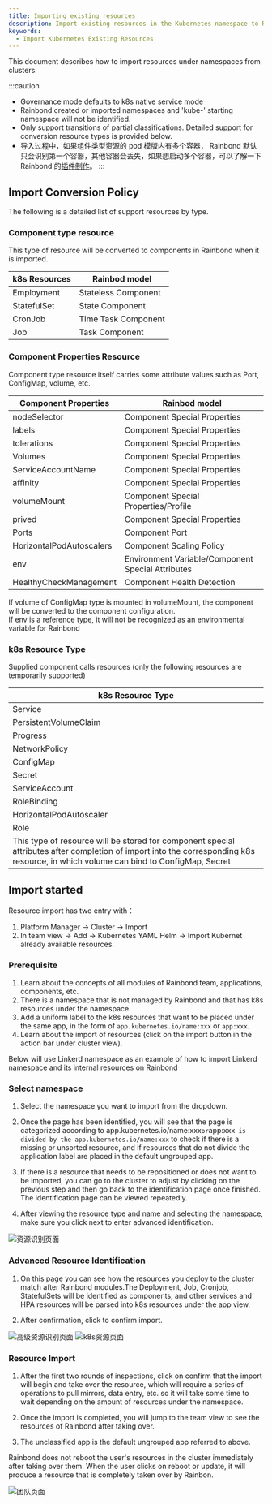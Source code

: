 ```yaml
---
title: Importing existing resources
description: Import existing resources in the Kubernetes namespace to Rainbond for management.
keywords:
  - Import Kubernetes Existing Resources
---
```


This document describes how to import resources under namespaces from clusters.

:::caution

- Governance mode defaults to k8s native service mode
- Rainbond created or imported namespaces and 'kube-' starting namespace will not be identified.
- Only support transitions of partial classifications. Detailed support for conversion resource types is provided below.
- 导入过程中，如果组件类型资源的 pod 模版内有多个容器， Rainbond 默认只会识别第一个容器，其他容器会丢失，如果想启动多个容器，可以了解一下 Rainbond 的[插件制作](../../use-manual/app-sidecar)。
  :::

## Import Conversion Policy

The following is a detailed list of support resources by type.

### Component type resource

This type of resource will be converted to components in Rainbond when it is imported.

| k8s Resources | Rainbod model       |
| ------------- | ------------------- |
| Employment    | Stateless Component |
| StatefulSet   | State Component     |
| CronJob       | Time Task Component |
| Job           | Task Component      |

### Component Properties Resource

Component type resource itself carries some attribute values such as Port, ConfigMap, volume, etc.

| Component Properties     | Rainbod model                                     |
| ------------------------ | ------------------------------------------------- |
| nodeSelector             | Component Special Properties                      |
| labels                   | Component Special Properties                      |
| tolerations              | Component Special Properties                      |
| Volumes                  | Component Special Properties                      |
| ServiceAccountName       | Component Special Properties                      |
| affinity                 | Component Special Properties                      |
| volumeMount              | Component Special Properties/Profile              |
| prived                   | Component Special Properties                      |
| Ports                    | Component Port                                    |
| HorizontalPodAutoscalers | Component Scaling Policy                          |
| env                      | Environment Variable/Component Special Attributes |
| HealthyCheckManagement   | Component Health Detection                        |

If volume of ConfigMap type is mounted in volumeMount, the component will be converted to the component configuration.\
If env is a reference type, it will not be recognized as an environmental variable for Rainbond

### k8s Resource Type

Supplied component calls resources (only the following resources are temporarily supported)

| k8s Resource Type                                                                                                                                                                   |
| ----------------------------------------------------------------------------------------------------------------------------------------------------------------------------------- |
| Service                                                                                                                                                                             |
| PersistentVolumeClaim                                                                                                                                                               |
| Progress                                                                                                                                                                            |
| NetworkPolicy                                                                                                                                                                       |
| ConfigMap                                                                                                                                                                           |
| Secret                                                                                                                                                                              |
| ServiceAccount                                                                                                                                                                      |
| RoleBinding                                                                                                                                                                         |
| HorizontalPodAutoscaler                                                                                                                                                             |
| Role                                                                                                                                                                                |
| This type of resource will be stored for component special attributes after completion of import into the corresponding k8s resource, in which volume can bind to ConfigMap, Secret |

## Import started

Resource import has two entry with：

1. Platform Manager -> Cluster -> Import
2. In team view -> Add -> Kubernetes YAML Helm -> Import Kubernet already available resources.

### Prerequisite

1. Learn about the concepts of all modules of Rainbond team, applications, components, etc.
2. There is a namespace that is not managed by Rainbond and that has k8s resources under the namespace.
3. Add a uniform label to the k8s resources that want to be placed under the same app, in the form of `app.kubernetes.io/name:xxx` or `app:xxx`.
4. Learn about the import of resources (click on the import button in the action bar under cluster view).

Below will use Linkerd namespace as an example of how to import Linkerd namespace and its internal resources on Rainbond

### Select namespace

1. Select the namespace you want to import from the dropdown.

2. Once the page has been identified, you will see that the page is categorized according to app.kubernetes.io/name:xxx`or`app:xxx` is divided by the app.kubernetes.io/name:xxx` to check if there is a missing or unsorted resource, and if resources that do not divide the application label are placed in the default ungrouped app.

3. If there is a resource that needs to be repositioned or does not want to be imported, you can go to the cluster to adjust by clicking on the previous step and then go back to the identification page once finished. The identification page can be viewed repeatedly.

4. After viewing the resource type and name and selecting the namespace, make sure you click next to enter advanced identification.

<img src="https://grstatic.oss-cn-shanghai.aliyuncs.com/docs/5.8/docs/use-manual/team-manage/ns-to-team/resource_name.jpg" title="资源识别页面"/>

### Advanced Resource Identification

1. On this page you can see how the resources you deploy to the cluster match after Rainbond modules.The Deployment, Job, Cronjob, StatefulSets will be identified as components, and other services and HPA resources will be parsed into k8s resources under the app view.

2. After confirmation, click to confirm import.

<img src="https://grstatic.oss-cn-shanghai.aliyuncs.com/docs/5.8/docs/use-manual/team-manage/ns-to-team/advanced_resources.jpg" title="高级资源识别页面"/>
<img src="https://grstatic.oss-cn-shanghai.aliyuncs.com/docs/5.8/docs/use-manual/team-manage/ns-to-team/k8s_resources.jpg" title="k8s资源页面"/>

### Resource Import

1. After the first two rounds of inspections, click on confirm that the import will begin and take over the resource, which will require a series of operations to pull mirrors, data entry, etc. so it will take some time to wait depending on the amount of resources under the namespace.

2. Once the import is completed, you will jump to the team view to see the resources of Rainbond after taking over.

3. The unclassified app is the default ungrouped app referred to above.

Rainbond does not reboot the user's resources in the cluster immediately after taking over them. When the user clicks on reboot or update, it will produce a resource that is completely taken over by Rainbon.

<img src="https://grstatic.oss-cn-shanghai.aliyuncs.com/docs/5.8/docs/use-manual/team-manage/ns-to-team/import.jpg" title="团队页面"/>
